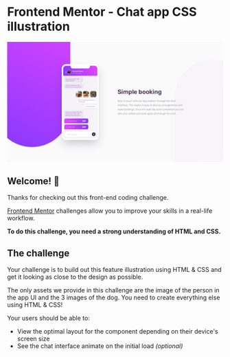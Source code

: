 # Frontend Mentor - Chat app CSS illustration

![Design preview for the Chat app CSS illustration coding challenge](./desktop-design.jpg)

## Welcome! 👋

Thanks for checking out this front-end coding challenge.

[Frontend Mentor](https://www.frontendmentor.io) challenges allow you to improve your skills in a real-life workflow.

**To do this challenge, you need a strong understanding of HTML and CSS.**

## The challenge

Your challenge is to build out this feature illustration using HTML & CSS and get it looking as close to the design as possible.

The only assets we provide in this challenge are the image of the person in the app UI and the 3 images of the dog. You need to create everything else using HTML & CSS!

Your users should be able to:

- View the optimal layout for the component depending on their device's screen size
- See the chat interface animate on the initial load *(optional)*
